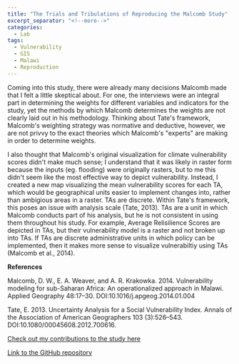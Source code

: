 ```yaml
---
title: "The Trials and Tribulations of Reproducing the Malcomb Study"
excerpt_separator: "<!--more-->"
categories:
  - Lab
tags:
  - Vulnerability
  - GIS
  - Malawi
  - Reproduction
---
```

Coming into this study, there were already many decisions Malcomb made that I felt a little skeptical about. For one, the interviews were an integral part in determining the weights for different variables and indicators for the study, yet the methods by which Malcomb determines the weights are not clearly laid out in his methodology. Thinking about Tate's framework, Malcomb's weighting strategy was normative and deductive, however, we are not privvy to the exact theories which Malcomb's "experts" are making in order to determine weights. 

I also thought that Malcomb's original visualization for climate vulnerability scores didn't make much sense; I understand that it was likely in raster form because the inputs (eg. flooding) were originally rasters, but to me this didn't seem like the most effective way to depict vulnerability. Instead, I created a new map visualizing the mean vulnerability scores for each TA, which would be geographical units easier to implement changes into, rather than ambigious areas in a raster. TAs are discrete. Within Tate's framework, this poses an issue with analysis scale (Tate, 2013). TAs are a unit in which Malcomb conducts part of his analysis, but he is not consistent in using them throughout his study. For example, Average Relisilience Scores are depicted in TAs, but their vulnerability model is a raster and not broken up into TAs. If TAs are discrete administrative units in which policy can be implemented, then it makes more sense to visualize vulnerabiltiy using TAs (Malcomb et al., 2014). 

**References**

Malcomb, D. W., E. A. Weaver, and A. R. Krakowka. 2014. Vulnerability modeling for sub-Saharan Africa: An operationalized approach in Malawi. Applied Geography 48:17–30. DOI:10.1016/j.apgeog.2014.01.004

Tate, E. 2013. Uncertainty Analysis for a Social Vulnerability Index. Annals of the Association of American Geographers 103 (3):526–543. DOI:10.1080/00045608.2012.700616.

[Check out my contributions to the study here](https://sydalexander.github.io/RPr-Malcomb-2014/)

[Link to the GitHub repository](https://github.com/sydalexander/RPr-Malcomb-2014)
